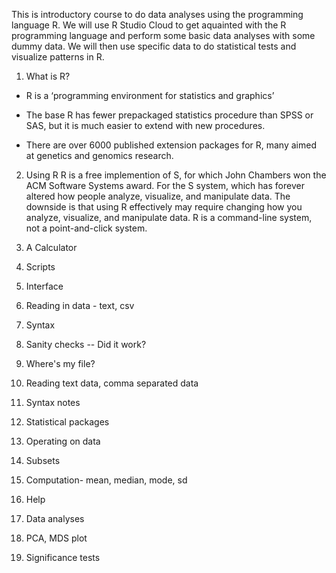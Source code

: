 This is introductory course to do data analyses using the programming language R. We will use R Studio Cloud to get aquainted with the R programming language and perform some basic data analyses with some dummy data. We will then use specific data to do statistical tests and visualize patterns in R.

1. What is R?

* R is a ‘programming environment for statistics and graphics’

* The base R has fewer prepackaged statistics procedure than SPSS or SAS, but it is much easier to extend with new procedures.

* There are over 6000 published extension packages for R, many aimed at genetics and genomics research.

2. Using R
R is a free implemention of S, for which John Chambers won the
ACM Software Systems award.
For the S system, which has forever altered how people
analyze, visualize, and manipulate data.
The downside is that using R effectively may require changing
how you analyze, visualize, and manipulate data.
R is a command-line system, not a point-and-click system.

3. A Calculator

4. Scripts

5. Interface

6. Reading in data - text, csv

7. Syntax

8. Sanity checks -- Did it work?

9. Where's my file?

10. Reading text data, comma separated data

11. Syntax notes

12. Statistical packages

13. Operating on data

14. Subsets

15. Computation- mean, median, mode, sd

16. Help

17. Data analyses

18. PCA, MDS plot

19. Significance tests
